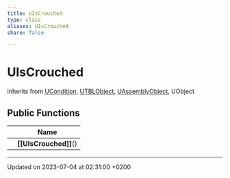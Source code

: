 ```yaml
---
title: UIsCrouched
type: class
aliases: UIsCrouched
share: false

---
```


# UIsCrouched





Inherits from [UCondition](/docs/SDK/Source/Classes/classUCondition.md), [UTBLObject](/docs/SDK/Source/Classes/classUTBLObject.md), [UAssemblyObject](/docs/SDK/Source/Classes/classUAssemblyObject.md), UObject

## Public Functions

|                | Name           |
| -------------- | -------------- |
| | **[[UIsCrouched]]**() |

-------------------------------

Updated on 2023-07-04 at 02:31:00 +0200